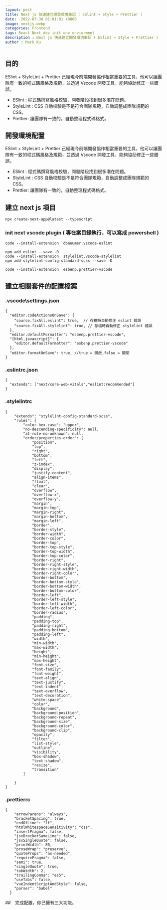 ```yaml
---
layout: post
title: Next js 快速建立開發環境筆記 ( ESlint + Style + Prettier )
date:  2022-07-30 01:01:01 +0800
image: nextjs.webp
categories: Frontend
tags: React Next dev init env enviorment
description : Next js 快速建立開發環境筆記 ( ESlint + Style + Prettier )
author : Mark Ku
---
```

## 目的
ESlint + StyleLint + Prettier 己經現今前端開發協作相當重要的工具，他可以讓團隊有一致的程式碼風格及規範，並透過 Vscode 開發工具，能夠協助修正一些錯誤。

* ESlint : 程式碼撰寫風格校驗，開發階段找到很多潛在問題。
* StyleLint : CSS 自動校驗是不是符合團隊規範，自動調整成團隊規範的 CSS。
* Prettier: 讓團隊有一致的，自動整理程式碼格式。


## 開發環境配置
ESlint + StyleLint + Prettier 己經現今前端開發協作相當重要的工具，他可以讓團隊有一致的程式碼風格及規範，並透過 Vscode 開發工具，能夠協助修正一些錯誤。

* ESlint : 程式碼撰寫風格校驗，開發階段找到很多潛在問題。
* StyleLint : CSS 自動校驗是不是符合團隊規範，自動調整成團隊規範的 CSS。
* Prettier: 讓團隊有一致的，自動整理程式碼格式。

## 建立 next js 項目
```
npx create-next-app@latest --typescript

```
### init next vscode plugin ( 專在案目錄執行，可以寫成 powershell )

```
code --install-extension  dbaeumer.vscode-eslint

npm add eslint --save -D
code --install-extension  stylelint.vscode-stylelint
npm add stylelint-config-standard-scss --save -D

code --install-extension  esbenp.prettier-vscode

```

## 建立相關套件的配置檔案
### .vscode\settings.json 

```
{
  "editor.codeActionsOnSave": {
    "source.fixAll.eslint": true,  // 存檔時自動修正 eslint 錯誤
    "source.fixAll.stylelint": true, // 存檔時自動修正 stylelint 錯誤
  },
  "editor.defaultFormatter": "esbenp.prettier-vscode",
  "[html,javascript]": {
    "editor.defaultFormatter": "esbenp.prettier-vscode"
  },
  "editor.formatOnSave": true, //true = 開啟,false = 關閉
}

```

### .eslintrc.json
```
{
  "extends": ["next/core-web-vitals","eslint:recommended"]
}

```

### .stylelintrc
```
{
    "extends": "stylelint-config-standard-scss",
    "rules": {        
        "color-hex-case": "upper",
        "no-descending-specificity": null,
        "at-rule-no-unknown": null,
        "order/properties-order": [
            "position",
            "top",
            "right",
            "bottom",
            "left",
            "z-index",
            "display",
            "justify-content",
            "align-items",
            "float",
            "clear",
            "overflow",
            "overflow-x",
            "overflow-y",
            "margin",
            "margin-top",
            "margin-right",
            "margin-bottom",
            "margin-left",
            "border",
            "border-style",
            "border-width",
            "border-color",
            "border-top",
            "border-top-style",
            "border-top-width",
            "border-top-color",
            "border-right",
            "border-right-style",
            "border-right-width",
            "border-right-color",
            "border-bottom",
            "border-bottom-style",
            "border-bottom-width",
            "border-bottom-color",
            "border-left",
            "border-left-style",
            "border-left-width",
            "border-left-color",
            "border-radius",
            "padding",
            "padding-top",
            "padding-right",
            "padding-bottom",
            "padding-left",
            "width",
            "min-width",
            "max-width",
            "height",
            "min-height",
            "max-height",
            "font-size",
            "font-family",
            "font-weight",
            "text-align",
            "text-justify",
            "text-indent",
            "text-overflow",
            "text-decoration",
            "white-space",
            "color",
            "background",
            "background-position",
            "background-repeat",
            "background-size",
            "background-color",
            "background-clip",
            "opacity",
            "filter",
            "list-style",
            "outline",
            "visibility",
            "box-shadow",
            "text-shadow",
            "resize",
            "transition"
        ]    

    }
}

```

### .prettierrc

```
{
    "arrowParens": "always",
    "bracketSpacing": true,
    "endOfLine": "lf",
    "htmlWhitespaceSensitivity": "css",
    "insertPragma": false,
    "jsxBracketSameLine": false,
    "jsxSingleQuote": false,
    "printWidth": 80,
    "proseWrap": "preserve",
    "quoteProps": "as-needed",
    "requirePragma": false,
    "semi": true,
    "singleQuote": true,
    "tabWidth": 2,
    "trailingComma": "es5",
    "useTabs": false,
    "vueIndentScriptAndStyle": false,
    "parser": "babel"
  }
```
##　完成配置，你己擁有三大功能。